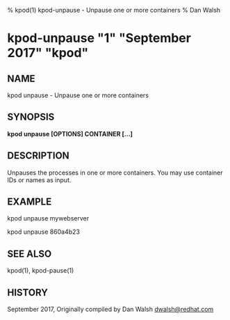 % kpod(1) kpod-unpause - Unpause one or more containers
% Dan Walsh
# kpod-unpause "1" "September 2017" "kpod"

## NAME
kpod unpause - Unpause one or more containers

## SYNOPSIS
**kpod unpause [OPTIONS] CONTAINER [...]**

## DESCRIPTION
Unpauses the processes in one or more containers.  You may use container IDs or names as input.

## EXAMPLE

kpod unpause mywebserver

kpod unpause 860a4b23

## SEE ALSO
kpod(1), kpod-pause(1)

## HISTORY
September 2017, Originally compiled by Dan Walsh <dwalsh@redhat.com>
